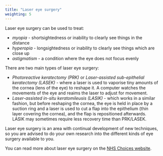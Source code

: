 ```yaml
---
title: "Laser eye surgery"
weighting: 5
---
```


Laser eye surgery can be used to treat:

- *myopia* - shortsightedness or inability to clearly see things in the distance
- *hyperopia* - longsightedness or inability to clearly see things which are close up
- *astigmatism* - a condition where the eye does not focus evenly

There are two main types of laser eye surgery:

- *Photoreactive keratectomy (PRK)* or *Laser-assisted sub-epithelial keratectomy (LASEK)* - where a laser is used to vaporise tiny amounts of the cornea (lens of the eye) to reshape it. A computer watches the movements of the eye and reaims the laser to adjust for movement.
- *Laser-assisted in-situ keratomileusis (LASIK)* - which works in a similar fashion, but before reshaping the cornea, the eye is held in place by a suction ring and a laser is used to cut a flap into the epithelium (thin layer covering the cornea), and the flap is repositioned afterwards. LASIK may sometimes require less recovery time than PRK/LASEK.

Laser eye surgery is an area with continual development of new techniques, so you are advised to do your own research into the different kinds of eye surgery available to you.

You can read more about laser eye surgery on the [NHS Choices website](http://www.nhs.uk/Livewell/Eyehealth/Pages/Lasers.aspx).